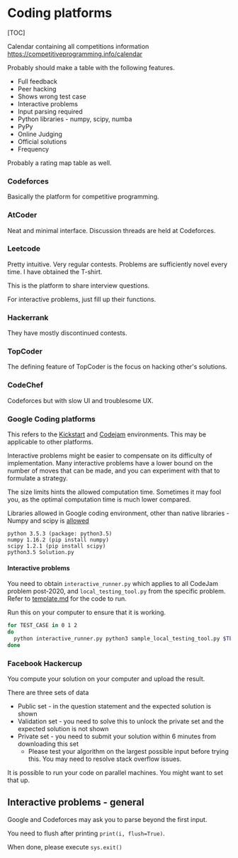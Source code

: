 # Coding platforms

[TOC]

Calendar containing all competitions information https://competitiveprogramming.info/calendar



Probably should make a table with the following features.

- Full feedback
- Peer hacking
- Shows wrong test case
- Interactive problems
- Input parsing required
- Python libraries - numpy, scipy, numba
- PyPy
- Online Judging
- Official solutions
- Frequency



Probably a rating map table as well.





### Codeforces

Basically the platform for competitive programming.



### AtCoder

Neat and minimal interface. Discussion threads are held at Codeforces.



### Leetcode
Pretty intuitive. Very regular contests. Problems are sufficiently novel every time. I have obtained the T-shirt.

This is the platform to share interview questions.

For interactive problems, just fill up their functions.



### Hackerrank

They have mostly discontinued contests.



### TopCoder

The defining feature of TopCoder is the focus on hacking other's solutions.




### CodeChef

Codeforces but with slow UI and troublesome UX.



### Google Coding platforms

This refers to the [Kickstart](https://codingcompetitions.withgoogle.com/kickstart) and [Codejam](https://codingcompetitions.withgoogle.com/codejam) environments. This may be applicable to other platforms.


Interactive problems might be easier to compensate on its difficulty of implementation. Many interactive problems have a lower bound on the number of moves that can be made, and you can experiment with that to formulate a strategy.

The size limits hints the allowed computation time. Sometimes it may fool you, as the optimal computation time is much lower compared.



Libraries allowed in Google coding environment, other than native libraries - Numpy and scipy is [allowed](https://codingcompetitions.withgoogle.com/kickstart/faq)

```
python 3.5.3 (package: python3.5)
numpy 1.16.2 (pip install numpy)
scipy 1.2.1 (pip install scipy)
python3.5 Solution.py
```

#### Interactive problems

You need to obtain `interactive_runner.py` which applies to all CodeJam problem post-2020, and `local_testing_tool.py` from the specific problem. Refer to [template.md](template/template.md) for the code to run.

Run this on your computer to ensure that it is working.

```bash
for TEST_CASE in 0 1 2
do
  python interactive_runner.py python3 sample_local_testing_tool.py $TEST_CASE -- python3 sample_interactive_script.py
done
```




### Facebook Hackercup

You compute your solution on your computer and upload the result.

There are three sets of data

- Public set - in the question statement and the expected solution is shown
- Validation set - you need to solve this to unlock the private set and the expected solution is not shown
- Private set - you need to submit your solution within 6 minutes from downloading this set
  - Please test your algorithm on the largest possible input before trying this. You may need to resolve stack overflow issues.

It is possible to run your code on parallel machines. You might want to set that up.



## Interactive problems - general

Google and Codeforces may ask you to parse beyond the first input.

You need to flush after printing `print(i, flush=True)`.  

When done, please execute `sys.exit()`











